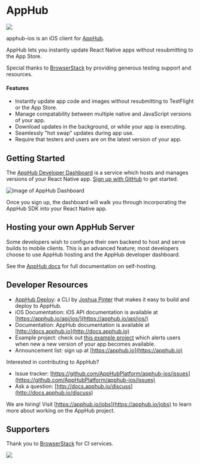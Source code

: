 # AppHub

![](https://circleci.com/gh/AppHubPlatform/apphub-ios.png?circle-token=shield)

apphub-ios is an iOS client for [AppHub](https://apphub.io).

AppHub lets you instantly update React Native apps without resubmitting to the App Store.

Special thanks to [BrowserStack](https://www.browserstack.com) by providing generous testing support and resources.

#### Features

- Instantly update app code and images without resubmitting to TestFlight or the App Store.
- Manage compatability between multiple native and JavaScript versions of your app.
- Download updates in the background, or while your app is executing.
- Seamlessly "hot swap" updates during app use.
- Require that testers and users are on the latest version of your app.


## Getting Started

The [AppHub Developer Dashboard](https://dashboard.apphub.io) is a service which hosts and manages versions of your React Native app. [Sign up with GitHub](https://dashboard.apphub.io) to get started.

![Image of AppHub Dashboard](http://i.imgur.com/x8p3zfj.png)

Once you sign up, the dashboard will walk you through incorporating the AppHub SDK into your React Native app.

## Hosting your own AppHub Server

Some developers wish to configure their own backend to host and serve builds to mobile clients. This is an advanced feature; most developers choose to use AppHub hosting and the AppHub developer dashboard.

See the [AppHub docs](http://docs.apphub.io/v1.0/docs/self-hosting) for full documentation on self-hosting.

## Developer Resources

- [AppHub Deploy](https://github.com/joshuapinter/apphubdeploy): a CLI by [Joshua Pinter](https://twitter.com/joshuapinter) that makes it easy to build and deploy to AppHub.
- iOS Documentation: iOS API documentation is available at [https://apphub.io/api/ios/](https://apphub.io/api/ios/)
- Documentation: AppHub documentation is available at [http://docs.apphub.io](http://docs.apphub.io)
- Example project: check out [this example project](https://github.com/AppHubPlatform/AppHubStarterProject) which alerts users when new a new version of your app becomes available.
- Announcement list: sign up at [https://apphub.io](https://apphub.io)

Interested in contributing to AppHub?

- Issue tracker: [https://github.com/AppHubPlatform/apphub-ios/issues](https://github.com/AppHubPlatform/apphub-ios/issues)
- Ask a question: [http://docs.apphub.io/discuss](http://docs.apphub.io/discuss)

We are hiring! Visit [https://apphub.io/jobs](https://apphub.io/jobs) to learn more about working on the AppHub project.

## Supporters

Thank you to [BrowserStack](https://browserstack.com) for CI services.

<img src="https://www.browserstack.com/images/layout/browserstack-logo-600x315.png"></img>
